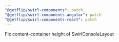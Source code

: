 ```yaml
---
"@getflip/swirl-components": patch
"@getflip/swirl-components-angular": patch
"@getflip/swirl-components-react": patch
---
```


Fix content-container height of SwirlConsoleLayout
